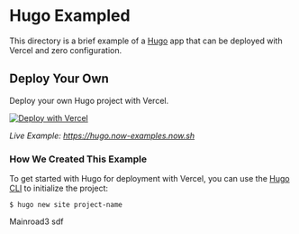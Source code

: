 # Hugo Exampled

This directory is a brief example of a [Hugo](https://gohugo.io/) app that can be deployed with Vercel and zero configuration.

## Deploy Your Own

Deploy your own Hugo project with Vercel.

[![Deploy with Vercel](https://vercel.com/button)](https://vercel.com/import/project?template=https://github.com/vercel/vercel/tree/master/examples/hugo)

_Live Example: https://hugo.now-examples.now.sh_

### How We Created This Example

To get started with Hugo for deployment with Vercel, you can use the [Hugo CLI](https://gohugo.io/commands/) to initialize the project:

```shell
$ hugo new site project-name
```
Mainroad3
sdf
